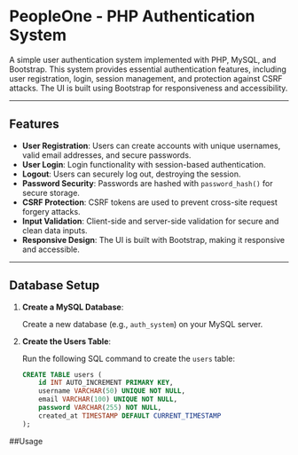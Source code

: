 # PeopleOne - PHP Authentication System

A simple user authentication system implemented with PHP, MySQL, and Bootstrap. This system provides essential authentication features, including user registration, login, session management, and protection against CSRF attacks. The UI is built using Bootstrap for responsiveness and accessibility.

---

## Features

- **User Registration**: Users can create accounts with unique usernames, valid email addresses, and secure passwords.
- **User Login**: Login functionality with session-based authentication.
- **Logout**: Users can securely log out, destroying the session.
- **Password Security**: Passwords are hashed with `password_hash()` for secure storage.
- **CSRF Protection**: CSRF tokens are used to prevent cross-site request forgery attacks.
- **Input Validation**: Client-side and server-side validation for secure and clean data inputs.
- **Responsive Design**: The UI is built with Bootstrap, making it responsive and accessible.

---

## Database Setup

1. **Create a MySQL Database**:
   
   Create a new database (e.g., `auth_system`) on your MySQL server.

2. **Create the Users Table**:

   Run the following SQL command to create the `users` table:

   ```sql
   CREATE TABLE users (
       id INT AUTO_INCREMENT PRIMARY KEY,
       username VARCHAR(50) UNIQUE NOT NULL,
       email VARCHAR(100) UNIQUE NOT NULL,
       password VARCHAR(255) NOT NULL,
       created_at TIMESTAMP DEFAULT CURRENT_TIMESTAMP
   );
##Usage
